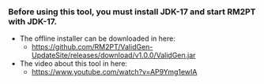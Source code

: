 ### Before using this tool, you must install JDK-17 and start RM2PT with JDK-17.
* The offline installer can be downloaded in here:
  - https://github.com/RM2PT/ValidGen-UpdateSite/releases/download/v1.0.0/ValidGen.jar
* The video about this tool in here:
  - https://www.youtube.com/watch?v=AP9Ymg1ewIA
